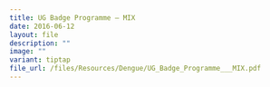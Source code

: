 ```yaml
---
title: UG Badge Programme – MIX
date: 2016-06-12
layout: file
description: ""
image: ""
variant: tiptap
file_url: /files/Resources/Dengue/UG_Badge_Programme___MIX.pdf
---
```

